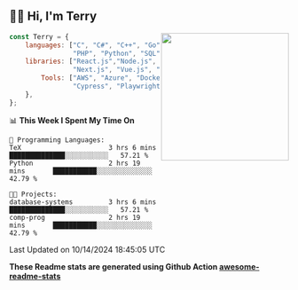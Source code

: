 <h2>👋🏻 Hi, I'm Terry</h2>

<img align='right' src="https://media.giphy.com/media/fkZukR450RQ1qnGaq9/giphy.gif" width="230">

```javascript
const Terry = {
    languages: ["C", "C#", "C++", "Go", "Java", "Javascript",
                "PHP", "Python", "SQL", "Typescript"],
    libraries: ["React.js","Node.js", ".Net", "Express.js",
                "Next.js", "Vue.js", "Astro.js", "CUDA"],
        Tools: ["AWS", "Azure", "Docker🐳", "Git", "Figma",
                "Cypress", "Playwright", "Postman", "Jira"],
    },
};
```
<!--START_SECTION:waka-->
📊 **This Week I Spent My Time On** 

```text
💬 Programming Languages: 
TeX                      3 hrs 6 mins        ██████████████░░░░░░░░░░░   57.21 % 
Python                   2 hrs 19 mins       ███████████░░░░░░░░░░░░░░   42.79 % 

🐱‍💻 Projects: 
database-systems         3 hrs 6 mins        ██████████████░░░░░░░░░░░   57.21 % 
comp-prog                2 hrs 19 mins       ███████████░░░░░░░░░░░░░░   42.79 % 
```


 Last Updated on 10/14/2024 18:45:05 UTC
<!--END_SECTION:waka-->

**These Readme stats are generated using Github Action [awesome-readme-stats](https://github.com/anmol098/waka-readme-stats)**
